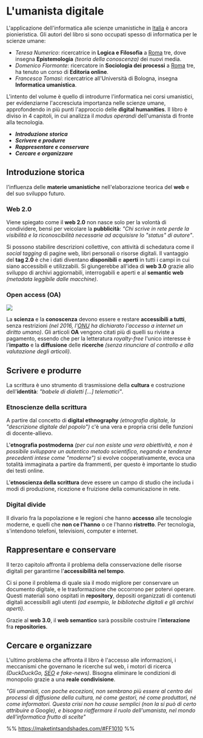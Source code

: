 # L'umanista digitale
L'applicazione dell'informatica alle scienze umanistiche in [Italia](Italia.md) è ancora pionieristica. Gli autori del libro si sono occupati spesso di informatica per le scienze umane:
* *Teresa Numerico*: ricercatrice in **Logica e Filosofia** a [Roma](Roma.md) tre, dove insegna **Epistemologia** _(teoria della conoscenza)_ dei nuovi media.
* *Domenico Fiormonte*: ricercatore in **Sociologia dei processi** a [Roma](Roma.md) tre, ha tenuto un corso di **Editoria online**.
* *Francesca Tomasi*: ricercatrice all'Università di Bologna, insegna **Informatica umanistica**.

L'intento del volume è quello di introdurre l'informatica nei corsi umanistici, per evidenziarne l'accresciuta importanza nelle scienze umane, approfondendo in più punti l'approccio delle **digital humanities**.
Il libro è diviso in 4 capitoli, in cui analizza il _modus operandi_ dell'umanista di fronte alla tecnologia.
* ***Introduzione storica***
* ***Scrivere e produrre***
* ***Rappresentare e conservare***
* ***Cercare e organizzare***

## Introduzione storica
l'influenza delle **materie umanistiche** nell'elaborazione teorica del **web** e del suo sviluppo futuro. 

### Web 2.0
Viene spiegato come il **web 2.0** non nasce solo per la volontà di condividere, bensì per veicolare la **pubblicità**: *"Chi scrive in rete perde la visibilità e la riconoscibilità necessarie ad acquisisre lo "status" di autore"*.

Si possono stabilire descrizioni collettive, con attività di schedatura come il *social tagging* di pagine web, libri personali o risorse digitali.
Il vantaggio del **tag 2.0** è che i dati diventano **disponibili** e **aperti** in tutti i campi in cui siano accessibili e utilizzabili. Si giungerebbe all'idea di **web 3.0** grazie allo sviluppo di archivi aggiornabili, interrogabili e aperti e al **semantic web** *(metadata leggibile dalle macchine)*.

### Open access (OA)

![](https://upload.wikimedia.org/wikipedia/commons/thumb/7/77/Open_Access_logo_PLoS_transparent.svg/110px-Open_Access_logo_PLoS_transparent.svg.png)

La **scienza** e la **conoscenza** devono essere e restare **accessibili a tutti**, senza restrizioni *(nel 2016, l'[ONU](ONU.md) ha dichiarato l'accesso a internet un diritto umano)*. Gli articoli **OA** vengono citati più di quelli su riviste a pagamento, essendo che per la letteratura *royalty-free* l'unico interesse è l'**impatto** e la **diffusione** delle **ricerche** *(senza rinunciare al controllo e alla valutazione degli articoli)*.

## Scrivere e produrre
La scrittura è uno strumento di trasmissione della **cultura** e costruzione dell'**identità**: *"babele di dialetti [...] telematici"*.

### Etnoscienze della scrittura
A partire dal concetto di **digital ethnography** *(etnografia digitale, la "descrizione digitale del popolo")* c'è una vera e propria crisi delle funzioni di docente-allievo.

L'**etnografia postmoderna** _(per cui non esiste una vera obiettività, e non è possibile sviluppare un autentico metodo scientifico, negando e tendenze precedenti intese come "moderne")_ si evolve cooperativamente, evoca una totalità immaginata a partire da frammenti, per questo è importante lo studio dei testi online.

L'**etnoscienza della scrittura** deve essere un campo di studio che includa i modi di produzione, ricezione e fruizione della comunicazione in rete.

### Digital divide
Il divario fra la popolazione e le regioni che hanno **accesso** alle tecnologie moderne, e quelli che **non ce l'hanno** o ce l'hanno **ristretto**. Per tecnologia, s'intendono telefoni, televisioni, computer e internet. 

## Rappresentare e conservare
Il terzo capitolo affronta il problema della consservazione delle risorse digitali per garantirne l'**accessibilità nel tempo**. 

Ci si pone il problema di quale sia il modo migliore per conservare un documento digitale, e le trasformazione che occorrono per potervi operare. Questi materiali sono ospitati in **repository**, depositi organizzati di contenuti digitali accessibili agli utenti *(ad esempio, le biblioteche digitali e gli archivi aperti)*. 

Grazie al **web 3.0**, il **web semantico** sarà possibile costruire l'**interazione** fra **repositories**. 

## Cercare e organizzare
L'ultimo problema che affronta il libro è l'accesso alle informazioni, i meccanismi che governano le ricerche sul web, i motori di ricerca *(DuckDuckGo, [SEO](SEO.md) e fake-news)*. Bisogna eliminare le condizioni di monopolio grazie a una **reale condivisione**. 

*"Gli umanisti, con poche eccezioni, non sembrano più essere al centro dei processi di diffusione della cultura, né come gestori, né come produttori, né come informatori. Questa crisi non ha cause semplici (non la si può di certo attribuire a Google), e bisogna riaffermare il ruolo dell'umanista, nel mondo dell'informatica frutto di scelte"*

%% https://maketintsandshades.com/#FF1010 %%